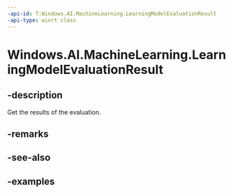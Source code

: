 ```yaml
---
-api-id: T:Windows.AI.MachineLearning.LearningModelEvaluationResult
-api-type: winrt class
---
```


<!-- Class syntax.
public class LearningModelEvaluationResult
-->

# Windows.AI.MachineLearning.LearningModelEvaluationResult

## -description

Get the results of the evaluation.

## -remarks

## -see-also

## -examples
